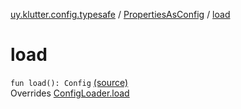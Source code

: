 [uy.klutter.config.typesafe](../index.md) / [PropertiesAsConfig](index.md) / [load](.)


# load
<code>fun load(): Config</code> [(source)](https://github.com/kohesive/klutter/blob/master/config-typesafe-jdk6/src/main/kotlin/uy/klutter/config/typesafe/ConfigLoading.kt#L163)<br/>Overrides [ConfigLoader.load](../-config-loader/load.md)


